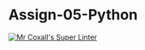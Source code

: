# Assign-05-Python
[![Mr Coxall's Super Linter](https://github.com/ICS3U-Programming-SamuelNkongolo/Assign-05-Python/workflows/Mr%20Coxall's%20Super%20Linter/badge.svg)](https://github.com/ICS3U-Programming-SamuelNkongolo/Assign-05-Python/actions/)
